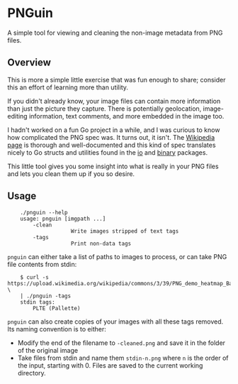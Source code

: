 # PNGuin

A simple tool for viewing and cleaning the non-image metadata from PNG files.

## Overview

This is more a simple little exercise that was fun enough to share; consider
this an effort of learning more than utility.

If you didn't already know, your image files can contain more information than
just the picture they capture. There is potentially geolocation, image-editing
information, text comments, and more embedded in the image too.

I hadn't worked on a fun Go project in a while, and I was curious to know how
complicated the PNG spec was. It turns out, it isn't. The
[Wikipedia page](https://en.wikipedia.org/wiki/Portable_Network_Graphics) is
thorough and well-documented and this kind of spec translates nicely to Go
structs and utilities found in the [io](https://godoc.org/io) and
[binary](https://godoc.org/encoding/binary) packages.

This little tool gives you some insight into what is really in your PNG files
and lets you clean them up if you so desire.

## Usage

		./pnguin --help
		usage: pnguin [imgpath ...]
			-clean
						Write images stripped of text tags
			-tags
						Print non-data tags

`pnguin` can either take a list of paths to images to process, or can take PNG
file contents from stdin:

		$ curl -s https://upload.wikimedia.org/wikipedia/commons/3/39/PNG_demo_heatmap_Banana.png \
		| ./pnguin -tags
		stdin tags:
			PLTE (Pallette)

`pnguin` can also create copies of your images with all these tags removed. Its
naming convention is to either:

- Modify the end of the filename to `-cleaned.png` and save it in the folder of
  the original image
- Take files from stdin and name them `stdin-n.png` where `n` is the order of
  the input, starting with 0. Files are saved to the current working directory.
